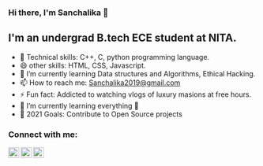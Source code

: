 ### Hi there, I'm Sanchalika 👋

## I'm an undergrad B.tech ECE student at NITA.

- 🔭 Technical skills: C++, C, python programming language.
- 😄 other skills: HTML, CSS, Javascript.
- 🌱 I’m currently learning Data structures and Algorithms, Ethical Hacking.
- 📫 How to reach me: Sanchalika2019@gmail.com
- ⚡ Fun fact: Addicted to watching vlogs of luxury masions at free hours.
- 🌱 I’m currently learning everything 🤣
- 🥅 2021 Goals: Contribute to Open Source projects

### Connect with me:

[<img align="left" alt="sanchalika | Twitter" width="22px" src="https://cdn.jsdelivr.net/npm/simple-icons@v3/icons/twitter.svg" />][twitter]
[<img align="left" alt="sanchalika | LinkedIn" width="22px" src="https://cdn.jsdelivr.net/npm/simple-icons@v3/icons/linkedin.svg" />][linkedin]
[<img align="left" alt="sanchalika | Instagram" width="22px" src="https://cdn.jsdelivr.net/npm/simple-icons@v3/icons/instagram.svg" />][instagram]

<br />
<br />

[twitter]: https://twitter.com/DattaSanchalika
[instagram]: https://instagram.com/Poketo_1921
[linkedin]: https://linkedin.com/in/sanchalika-datta-a956a518b
